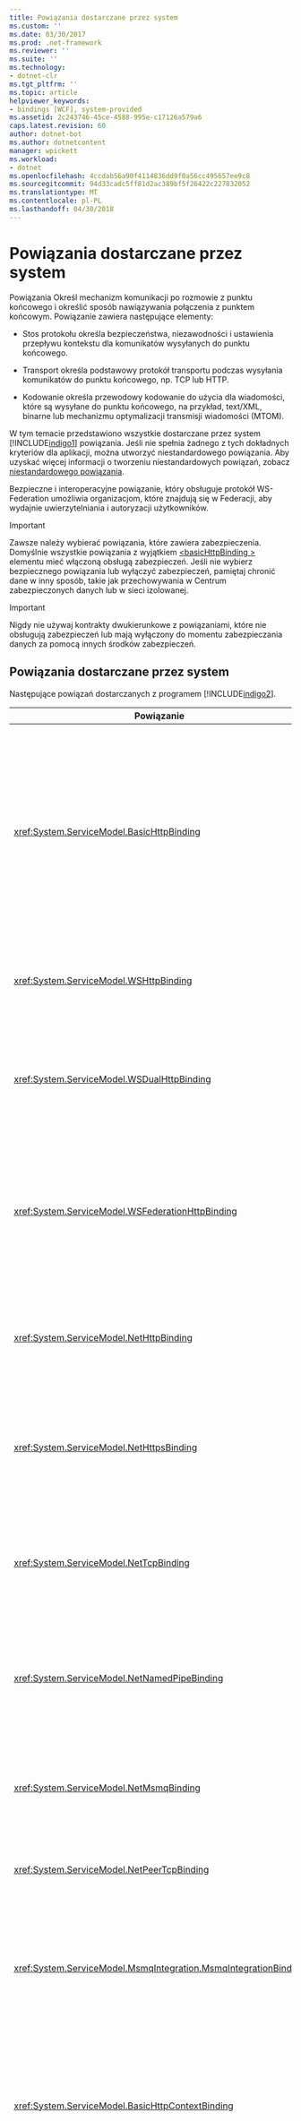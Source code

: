 ```yaml
---
title: Powiązania dostarczane przez system
ms.custom: ''
ms.date: 03/30/2017
ms.prod: .net-framework
ms.reviewer: ''
ms.suite: ''
ms.technology:
- dotnet-clr
ms.tgt_pltfrm: ''
ms.topic: article
helpviewer_keywords:
- bindings [WCF], system-provided
ms.assetid: 2c243746-45ce-4588-995e-c17126a579a6
caps.latest.revision: 60
author: dotnet-bot
ms.author: dotnetcontent
manager: wpickett
ms.workload:
- dotnet
ms.openlocfilehash: 4ccdab56a90f4114836dd9f0a56cc495657ee9c8
ms.sourcegitcommit: 94d33cadc5ff81d2ac389bf5f26422c227832052
ms.translationtype: MT
ms.contentlocale: pl-PL
ms.lasthandoff: 04/30/2018
---
```

# <a name="system-provided-bindings"></a>Powiązania dostarczane przez system
Powiązania Określ mechanizm komunikacji po rozmowie z punktu końcowego i określić sposób nawiązywania połączenia z punktem końcowym. Powiązanie zawiera następujące elementy:  
  
-   Stos protokołu określa bezpieczeństwa, niezawodności i ustawienia przepływu kontekstu dla komunikatów wysyłanych do punktu końcowego.  
  
-   Transport określa podstawowy protokół transportu podczas wysyłania komunikatów do punktu końcowego, np. TCP lub HTTP.  
  
-   Kodowanie określa przewodowy kodowanie do użycia dla wiadomości, które są wysyłane do punktu końcowego, na przykład, text/XML, binarne lub mechanizmu optymalizacji transmisji wiadomości (MTOM).  
  
 W tym temacie przedstawiono wszystkie dostarczane przez system [!INCLUDE[indigo1](../../../includes/indigo1-md.md)] powiązania. Jeśli nie spełnia żadnego z tych dokładnych kryteriów dla aplikacji, można utworzyć niestandardowego powiązania. Aby uzyskać więcej informacji o tworzeniu niestandardowych powiązań, zobacz [niestandardowego powiązania](../../../docs/framework/wcf/extending/custom-bindings.md).  
  
 Bezpieczne i interoperacyjne powiązanie, który obsługuje protokół WS-Federation umożliwia organizacjom, które znajdują się w Federacji, aby wydajnie uwierzytelniania i autoryzacji użytkowników.  
  
> [!IMPORTANT]
>  Zawsze należy wybierać powiązania, które zawiera zabezpieczenia. Domyślnie wszystkie powiązania z wyjątkiem [ \<basicHttpBinding >](../../../docs/framework/configure-apps/file-schema/wcf/basichttpbinding.md) elementu mieć włączoną obsługą zabezpieczeń. Jeśli nie wybierz bezpiecznego powiązania lub wyłączyć zabezpieczeń, pamiętaj chronić dane w inny sposób, takie jak przechowywania w Centrum zabezpieczonych danych lub w sieci izolowanej.  
  
> [!IMPORTANT]
>  Nigdy nie używaj kontrakty dwukierunkowe z powiązaniami, które nie obsługują zabezpieczeń lub mają wyłączony do momentu zabezpieczania danych za pomocą innych środków zabezpieczeń.  
  
## <a name="system-provided-bindings"></a>Powiązania dostarczane przez system  
 Następujące powiązań dostarczanych z programem [!INCLUDE[indigo2](../../../includes/indigo2-md.md)].  
  
|Powiązanie|Element konfiguracji|Opis|  
|-------------|---------------------------|-----------------|  
|<xref:System.ServiceModel.BasicHttpBinding>|[\<basicHttpBinding >](../../../docs/framework/configure-apps/file-schema/wcf/basichttpbinding.md)|Powiązanie, które jest odpowiednie dla komunikacji z profilu WS-Basic zgodność usług sieci Web, na przykład usługi sieci Web platformy ASP.NET (ASMX) — na podstawie usług. To powiązanie korzysta z protokołu HTTP jako transportu i tekstu/XML jako domyślne kodowanie komunikatu.|  
|<xref:System.ServiceModel.WSHttpBinding>|[\<wsHttpBinding>](../../../docs/framework/configure-apps/file-schema/wcf/wshttpbinding.md)|Bezpieczne i interoperacyjne powiązanie odpowiednie dla kontraktów na usługę non-duplex.|  
|<xref:System.ServiceModel.WSDualHttpBinding>|[\<wsDualHttpBinding >](../../../docs/framework/configure-apps/file-schema/wcf/wsdualhttpbinding.md)|Bezpieczne i interoperacyjne powiązanie odpowiednie dla kontraktów usługi duplex lub komunikacji za pośrednictwem pośredników SOAP.|  
|<xref:System.ServiceModel.WSFederationHttpBinding>|[\<wsFederationHttpBinding>](../../../docs/framework/configure-apps/file-schema/wcf/wsfederationhttpbinding.md)|Bezpieczne i interoperacyjne powiązanie obsługuje protokół WS-Federation, która umożliwia organizacjom, które znajdują się w Federacji, aby wydajnie uwierzytelniania i autoryzacji użytkowników.|  
|<xref:System.ServiceModel.NetHttpBinding>|\<netHttpBinding >|Powiązanie przeznaczony do używania protokołu HTTP lub protokołu WebSocket usług używającej kodowanie binarne domyślnie.|  
|<xref:System.ServiceModel.NetHttpsBinding>|\<netHttpsBinding >|Bezpiecznego powiązania przeznaczony do używania protokołu HTTP lub protokołu WebSocket usług używającej kodowanie binarne domyślnie.|  
|<xref:System.ServiceModel.NetTcpBinding>|[\<netTcpBinding>](../../../docs/framework/configure-apps/file-schema/wcf/nettcpbinding.md)|Bezpieczne i zoptymalizowane powiązanie odpowiednie dla komunikacji między komputerami między [!INCLUDE[indigo2](../../../includes/indigo2-md.md)] aplikacji.|  
|<xref:System.ServiceModel.NetNamedPipeBinding>|[\<netNamedPipeBinding >](../../../docs/framework/configure-apps/file-schema/wcf/netnamedpipebinding.md)|Bezpieczne, niezawodne i zoptymalizowane powiązanie, które jest odpowiednie dla komunikacji na komputerze między [!INCLUDE[indigo2](../../../includes/indigo2-md.md)] aplikacji.|  
|<xref:System.ServiceModel.NetMsmqBinding>|[\<netMsmqBinding >](../../../docs/framework/configure-apps/file-schema/wcf/netmsmqbinding.md)|Zakolejkowane powiązanie, które jest odpowiednie dla komunikacji między komputerami między [!INCLUDE[indigo2](../../../includes/indigo2-md.md)] aplikacji.|  
|<xref:System.ServiceModel.NetPeerTcpBinding>|[\<netPeerTcpBinding >](../../../docs/framework/configure-apps/file-schema/wcf/netpeertcpbinding.md)|Powiązanie, które umożliwia bezpieczne, wiele komunikacji maszyny.|  
|<xref:System.ServiceModel.MsmqIntegration.MsmqIntegrationBinding>|[\<msmqIntegrationBinding>](../../../docs/framework/configure-apps/file-schema/wcf/msmqintegrationbinding.md)|Powiązanie, które jest odpowiednie dla komunikacji między komputerami między [!INCLUDE[indigo2](../../../includes/indigo2-md.md)] aplikacji i istniejące aplikacje usługi kolejkowania komunikatów.|  
|<xref:System.ServiceModel.BasicHttpContextBinding>|[\<Obiekt basicHttpContextBinding >](../../../docs/framework/configure-apps/file-schema/wcf/basichttpcontextbinding.md)|Powiązanie, które jest odpowiednie dla komunikacji z zgodność profilu WS-Basic usług sieci Web umożliwiającą plików cookie protokołu HTTP używanego do wymiany kontekstu.|  
|<xref:System.ServiceModel.NetTcpContextBinding>|[\<netTcpContextBinding >](../../../docs/framework/configure-apps/file-schema/wcf/nettcpcontextbinding.md)|Bezpieczne i zoptymalizowane powiązanie odpowiednie dla komunikacji między komputerami między [!INCLUDE[indigo2](../../../includes/indigo2-md.md)] aplikacji, które umożliwia nagłówki SOAP używanego do wymiany kontekstu.|  
|<xref:System.ServiceModel.WebHttpBinding>|[\<webHttpBinding>](../../../docs/framework/configure-apps/file-schema/wcf/webhttpbinding.md)|Wiązanie używane do konfigurowania punktów końcowych dla [!INCLUDE[indigo2](../../../includes/indigo2-md.md)] usług, które są dostępne za pośrednictwem żądania HTTP zamiast na wiadomości SOAP sieci Web.|  
|<xref:System.ServiceModel.WSHttpContextBinding>|[\<wsHttpContextBinding >](../../../docs/framework/configure-apps/file-schema/wcf/wshttpcontextbinding.md)|Bezpieczny i |<xref:System.ServiceModel.UdpBinding>|\<udpBinding >|Wiązanie używane podczas wysyłania serii proste wiadomości do wielu klientów jednocześnie.|  
  
 W poniższej tabeli przedstawiono funkcje każdego powiązania dostarczane przez system. Powiązania znajdują się w kolumnach tabeli; funkcje są wyświetlane w wierszach i opisane w drugiej tabeli. Poniższa tabela zawiera klucz, skróty powiązanie użyte. Aby wybrać powiązanie, określić kolumnę, która spełnia wszystkie potrzebne funkcje wiersza.  
  
|Powiązanie|Współdziałanie|Zabezpieczenia (ustawienie domyślne)|Sesja<br /><br /> (Domyślnie)|Transakcje|Dupleks|Kodowania (ustawienie domyślne)|przesyłanie strumieniowe<br /><br /> (Domyślnie)|  
|-------------|----------------------|--------------------------|-----------------------------|------------------|------------|--------------------------|-------------------------------|  
|<xref:System.ServiceModel.BasicHttpBinding>|Basic Profile 1.1|(Brak), Transport, wiadomości, mieszany|(Brak)|(Brak)|n/d|Tekst, (MTOM)|Tak<br /><br /> (buforowanej)|  
|<xref:System.ServiceModel.WSHttpBinding>|WS|Mieszane transportu, (komunikat)|(Brak), niezawodnej sesji, sesja zabezpieczeń|Tak (Brak)|n/d|(Tekst), MTOM|Nie|  
|<xref:System.ServiceModel.WSDualHttpBinding>|WS|(Komunikat), Brak|(Niezawodnej sesji), sesja zabezpieczeń|Tak (Brak)|Tak|(Tekst), MTOM|Nie|  
|<xref:System.ServiceModel.WSFederationHttpBinding>|WS-Federation|(Komunikat), mieszany, Brak|(Brak), niezawodnej sesji, sesja zabezpieczeń|Tak (Brak)|Nie|(Tekst), MTOM|Nie|  
|<xref:System.ServiceModel.NetHttpBinding>|.NET|(Brak), Transport, wiadomości, TransportWithMessageCredential, TransportCredentialOnly|Zobacz Uwaga poniżej|Brak|Zobacz Uwaga poniżej|(Binarnego), tekst, MTOM|Tak (buforowanej)|  
|<xref:System.ServiceModel.NetHttpsBinding>|.NET|(Transportu), TransportWithMessageCredential|Zobacz Uwaga poniżej|Brak|Zobacz Uwaga poniżej|(Binarnego), tekst, MTOM|Tak (buforowanej)|  
|<xref:System.ServiceModel.NetTcpBinding>|.NET|(Transportu), mieszanym wiadomości, None,|(Transportu), niezawodnej sesji, sesja zabezpieczeń|Tak (Brak)|Tak|plików binarnych|Tak<br /><br /> (buforowanej)|  
|<xref:System.ServiceModel.NetNamedPipeBinding>|.NET|(Transportu), Brak|Brak (transportu)|Tak (Brak)|Tak|plików binarnych|Tak<br /><br /> (buforowanej)|  
|<xref:System.ServiceModel.NetMsmqBinding>|.NET|Komunikat (transportu), Brak|(Brak), transportu|Brak (tak)|Nie|plików binarnych|Nie|  
|<xref:System.ServiceModel.NetPeerTcpBinding>|elementów równorzędnych|(Transportu)|(Brak)|(Brak)|Tak||Nie|  
|<xref:System.ServiceModel.MsmqIntegration.MsmqIntegrationBinding>|Usługa MSMQ|(Transportu)|(Brak)|Brak (tak)|n/d|n/d|Nie|  
|<xref:System.ServiceModel.BasicHttpContextBinding>|Basic Profile 1.1|(Brak), Transport, wiadomości, mieszany|(Brak)|(Brak)|n/d|Tekst, (MTOM)|Tak<br /><br /> (buforowanej)|  
|<xref:System.ServiceModel.NetTcpContextBinding>|.NET|(Transportu), mieszanym wiadomości, None,|(Transportu), niezawodnej sesji, sesja zabezpieczeń|Tak (Brak)|Tak|plików binarnych|Tak<br /><br /> (buforowanej)|  
|<xref:System.ServiceModel.WSHttpContextBinding>|WS|Mieszane transportu, (komunikat)|(Brak), niezawodnej sesji, sesja zabezpieczeń|Tak (Brak)|n/d|Tekst, (MTOM)|Nie|  
|<xref:System.ServiceModel.UdpBinding>|.NET **Uwaga:** współdziałanie można osiągnąć poprzez wdrożenie standardowe specyfikacji SOAP-over-UDP, która implementuje tego powiązania.|(Brak)|(Brak)|(Brak)|n/d|(Tekst)|Nie|  
  
> [!IMPORTANT]
>  <xref:System.ServiceModel.NetHttpBinding> jest przeznaczony do używania protokołu HTTP lub protokołu WebSocket usług powiązania i używa kodowanie binarne domyślnie. <xref:System.ServiceModel.NetHttpBinding> wykryje, czy jest używana z kontraktu "żądanie-odpowiedź" lub kontraktu dwukierunkowego i zmianę jego zachowania, aby dopasować — zostanie użyty dla dupleks HTTP dla żądanie odpowiedź i technologia WebSockets. To zachowanie można przesłonić przy użyciu <!--zz <xref:System.ServiceModel.NetHttpBinding.WebSocketTransportUsage%2A>--> `System.ServiceModel.NetHttpBinding.WebSocketTransportUsage` powiązanie ustawienie: dozwolone — jest to wartość domyślna i działa zgodnie z powyższym opisem. NotAllowed — uniemożliwia to Websocket używana. Podjęto próbę użycia kontraktu dwukierunkowego tego ustawienia spowoduje Wystąpił wyjątek. Wymagana — wymusza Websocket do użycia nawet w przypadku kontraktów "żądanie-odpowiedź". NetHttpBinding obsługuje zarówno w trybie HTTP, jak i w trybie protokołu WebSocket niezawodnej sesji. W WebSocket tryb sesji są dostarczane przez transport.  
  
 W poniższej tabeli przedstawiono funkcje wymienione w powyższej tabeli.  
  
|Funkcja|Opis|  
|-------------|-----------------|  
|Typ współdziałanie|Nazwy protokołu lub technologii, z którym powiązania zapewnia współdziałanie.|  
|Zabezpieczenia|Określa, jak chronione są kanału:<br /><br /> -Brak: Wiadomości protokołu SOAP nie jest zabezpieczony, a klient nie jest uwierzytelniony.<br />-Transport: Spełnione są wymagania dotyczące zabezpieczeń w warstwie transportowej.<br />-Komunikat o błędzie: Spełnione są wymagania dotyczące zabezpieczeń w warstwie wiadomości.<br />-Mieszane: Oświadczeń odbywa się w komunikacie; wymagania dotyczące integralności i poufności informacji są spełnione przez warstwę transportu.|  
|Sesja|Określa, czy to powiązanie obsługuje kontrakty sesji.|  
|Transakcje|Określa, czy transakcje są włączone.|  
|Dupleks|Określa, czy kontrakty dwukierunkowe są obsługiwane. Należy pamiętać, ta funkcja wymaga obsługi dla sesji w powiązaniu.|  
|Kodowanie|Określa format przesyłania wiadomości. Dozwolone wartości:<br /><br /> -Tekst: na przykład UTF-8.<br />-Binarne<br />-Mechanizmu optymalizacji transmisji wiadomości (MTOM): Metoda efektywne kodowanie binarne elementów XML w kontekście koperty protokołu SOAP.|  
|przesyłanie strumieniowe|Określa, czy przesyłanie strumieniowe jest obsługiwane dla komunikatów przychodzących i wychodzących. Użyj `TransferMode` powiązania, które można ustawić wartości właściwości. Dozwolone wartości:<br /><br /> -   <xref:System.ServiceModel.TransferMode.Buffered>: Komunikaty żądań i odpowiedzi zarówno buforowana.<br />-   <xref:System.ServiceModel.TransferMode.Streamed>: Komunikaty żądań i odpowiedzi zarówno strumieniowo.<br />-   <xref:System.ServiceModel.TransferMode.StreamedRequest>: Komunikat żądania jest przesyłane strumieniowo i komunikat odpowiedzi są buforowane.<br />-   <xref:System.ServiceModel.TransferMode.StreamedResponse>: Komunikat żądania są buforowane, a komunikat odpowiedzi przesyłanej strumieniowo.|  
  
## <a name="see-also"></a>Zobacz też  
 [Przegląd tworzenia punktów końcowych](../../../docs/framework/wcf/endpoint-creation-overview.md)  
 [Konfigurowanie usług i klientów za pomocą powiązań](../../../docs/framework/wcf/using-bindings-to-configure-services-and-clients.md)  
 [Podstawy programowania przy użyciu programu WCF](../../../docs/framework/wcf/basic-wcf-programming.md)
